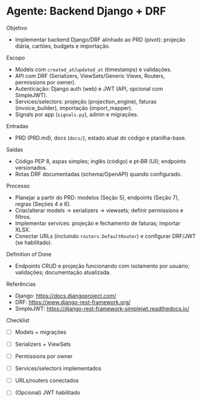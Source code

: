 # Agente: Backend Django + DRF

Objetivo
- Implementar backend Django/DRF alinhado ao PRD (pivot): projeção diária, cartões, budgets e importação.

Escopo
- Models com `created_at`/`updated_at` (timestamps) e validações.
- API com DRF (Serializers, ViewSets/Generic Views, Routers, permissions por owner).
- Autenticação: Django auth (web) e JWT (API, opcional com SimpleJWT).
- Services/selectors: projeção (projection_engine), faturas (invoice_builder), importação (import_mapper).
- Signals por app (`signals.py`), admin e migrações.

Entradas
- PRD (PRD.md), docs (`docs/`), estado atual do código e planilha-base.

Saídas
- Código PEP 8, aspas simples; inglês (código) e pt‑BR (UI); endpoints versionados.
- Rotas DRF documentadas (schema/OpenAPI) quando configurado.

Processo
- Planejar a partir do PRD: modelos (Seção 5), endpoints (Seção 7), regras (Seções 4 e 6).
- Criar/alterar models → serializers → viewsets; definir permissions e filtros.
- Implementar services: projeção e fechamento de faturas; importar XLSX.
- Conectar URLs (incluindo `routers.DefaultRouter`) e configurar DRF/JWT (se habilitado).

Definition of Done
- Endpoints CRUD e projeção funcionando com isolamento por usuário; validações; documentação atualizada.

Referências
- Django: https://docs.djangoproject.com/
- DRF: https://www.django-rest-framework.org/
- SimpleJWT: https://django-rest-framework-simplejwt.readthedocs.io/

Checklist
- [ ] Models + migrações
- [ ] Serializers + ViewSets
- [ ] Permissions por owner
- [ ] Services/selectors implementados
- [ ] URLs/routers conectados
- [ ] (Opcional) JWT habilitado

